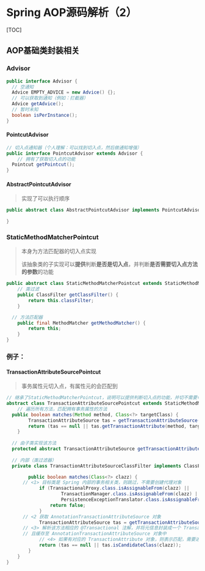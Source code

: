 # Spring AOP源码解析（2）

[TOC]

## AOP基础类封装相关

### Advisor

```java
public interface Advisor {
  // 空通知
  Advice EMPTY_ADVICE = new Advice() {};
  // 可以获取到通知（例如：拦截器）
  Advice getAdvice();
  // 暂时未知
  boolean isPerInstance();
}
```

#### PointcutAdvisor

```java
// 切入点通知器（个人理解：可以找到切入点，然后做通知增强）
public interface PointcutAdvisor extends Advisor {
	// 拥有了获取切入点的功能
  Pointcut getPointcut();
}
```

#### AbstractPointcutAdvisor

> 实现了可以执行顺序

```java
public abstract class AbstractPointcutAdvisor implements PointcutAdvisor, Ordered, Serializable {
  
}
```

### StaticMethodMatcherPointcut

> 本身为方法匹配器的切入点实现
>
> 该抽象类的子实现可以**提供**判断**是否是切入点**，并判断**是否需要切入点方法的参数**的功能

```java
public abstract class StaticMethodMatcherPointcut extends StaticMethodMatcher implements Pointcut {
	// 类过滤
	public ClassFilter getClassFilter() {
		return this.classFilter;
	}

  // 方法匹配器
	public final MethodMatcher getMethodMatcher() {
		return this;
	}
}
```

### 例子：

#### TransactionAttributeSourcePointcut

> 事务属性元切入点，有属性元的会匹配到

```java
// 继承了StaticMethodMatcherPointcut，说明可以提供判断切入点的功能，并切不需要切入点的方法参数
abstract class TransactionAttributeSourcePointcut extends StaticMethodMatcherPointcut implements Serializable {
	// 遍历所有方法，匹配拥有事务属性的方法
  public boolean matches(Method method, Class<?> targetClass) {
		TransactionAttributeSource tas = getTransactionAttributeSource();
		return (tas == null || tas.getTransactionAttribute(method, targetClass) != null);
	}
  
  // 由子类实现该方法
  protected abstract TransactionAttributeSource getTransactionAttributeSource();
  
  // 内部（类过滤器）
  private class TransactionAttributeSourceClassFilter implements ClassFilter {

		public boolean matches(Class<?> clazz) {
      // <1> 目标类是 Spring 内部的事务相关类，则跳过，不需要创建代理对象
			if (TransactionalProxy.class.isAssignableFrom(clazz) ||
					TransactionManager.class.isAssignableFrom(clazz) ||
					PersistenceExceptionTranslator.class.isAssignableFrom(clazz)) {
				return false;
			}
      // <2 获取 AnnotationTransactionAttributeSource 对象
			TransactionAttributeSource tas = getTransactionAttributeSource();
      // <3> 解析该方法相应的 @Transactional 注解，并将元信息封装成一个 TransactionAttribute 对象
      // 且缓存至 AnnotationTransactionAttributeSource 对象中
			// <4> 如果有对应的 TransactionAttribute 对象，则表示匹配，需要进行事务的拦截处理
			return (tas == null || tas.isCandidateClass(clazz));
		}
	}
}
```


